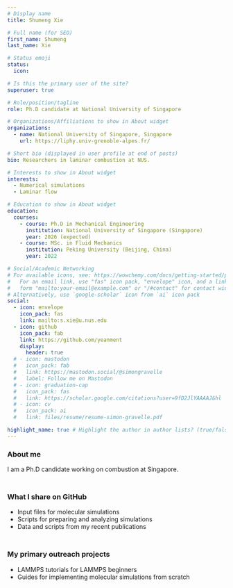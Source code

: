 ```yaml
---
# Display name
title: Shumeng Xie

# Full name (for SEO)
first_name: Shumeng
last_name: Xie

# Status emoji
status:
  icon:

# Is this the primary user of the site?
superuser: true

# Role/position/tagline
role: Ph.D candidate at National University of Singapore

# Organizations/Affiliations to show in About widget
organizations:
  - name: National University of Singapore, Singapore
    url: https://liphy.univ-grenoble-alpes.fr/

# Short bio (displayed in user profile at end of posts)
bio: Researchers in laminar combustion at NUS.

# Interests to show in About widget
interests:
  - Numerical simulations
  - Laminar flow

# Education to show in About widget
education:
  courses:
    - course: Ph.D in Mechanical Engineering
      institution: National University of Singapore (Singapore)
      year: 2026 (expected)
    - course: MSc. in Fluid Mechanics
      institution: Peking University (Beijing, China)
      year: 2022

# Social/Academic Networking
# For available icons, see: https://wowchemy.com/docs/getting-started/page-builder/#icons
#   For an email link, use "fas" icon pack, "envelope" icon, and a link in the
#   form "mailto:your-email@example.com" or "/#contact" for contact widget.
# Alternatively, use `google-scholar` icon from `ai` icon pack
social:
  - icon: envelope
    icon_pack: fas
    link: mailto:s.xie@u.nus.edu
  - icon: github
    icon_pack: fab
    link: https://github.com/yeanment
    display:
      header: true
  # - icon: mastodon
  #   icon_pack: fab
  #   link: https://mastodon.social/@simongravelle
  #   label: Follow me on Mastodon
  # - icon: graduation-cap
  #   icon_pack: fas
  #   link: https://scholar.google.com/citations?user=9fD2JlYAAAAJ&hl
  # - icon: cv
  #   icon_pack: ai
  #   link: files/resume/resume-simon-gravelle.pdf

highlight_name: true # Highlight the author in author lists? (true/false)
---
```


### About me ##

I am a Ph.D candidate working on combustion at Singapore.

<!-- <a href="https://github.com/simongravelle" target="_blank" style="float: right">
  <img src="https://raw.githubusercontent.com/simongravelle/simongravelle.github.io/refs/heads/main/static/img/water-in-polymer.png" alt="Water in polymer - molecular dynamics" width="200">
</a> -->

<span style="display: block; height: 8px;"></span>

### What I share on <a href="https://github.com/simongravelle" target="_blank" style="text-decoration: none;">GitHub</a> ##

  - Input files for molecular simulations
  - Scripts for preparing and analyzing simulations
  - Data and scripts from my recent publications

<span style="display: block; height: 8px;"></span>

### My primary outreach projects ##

  - <a href="https://github.com/lammpstutorials" target="_blank" style="text-decoration: none;">LAMMPS tutorials</a> for LAMMPS beginners
  - <a href="https://github.com/mdcourse" target="_blank" style="text-decoration: none;">Guides</a> for implementing molecular simulations from scratch

